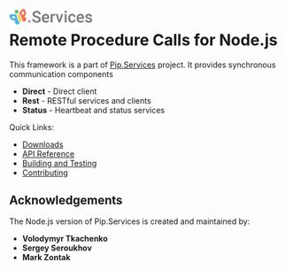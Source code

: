 # <img src="https://github.com/pip-services/pip-services/raw/master/design/Logo.png" alt="Pip.Services Logo" style="max-width:30%"> <br/> Remote Procedure Calls for Node.js

This framework is a part of [Pip.Services](https://github.com/pip-services/pip-services) project.
It provides synchronous communication components 

- **Direct** - Direct client
- **Rest** - RESTful services and clients
- **Status** - Heartbeat and status services

Quick Links:

* [Downloads](https://github.com/pip-services-node/pip-services-rpc-node/blob/master/doc/Downloads.md)
* [API Reference](https://rawgit.com/pip-services-node/pip-services-rpc-node/master/doc/api/index.html)
* [Building and Testing](https://github.com/pip-services/pip-services-rpc-node/blob/master/doc/Development.md)
* [Contributing](https://github.com/pip-services/pip-services-rpc-node/blob/master/doc/Development.md/#contrib)

## Acknowledgements

The Node.js version of Pip.Services is created and maintained by:
- **Volodymyr Tkachenko**
- **Sergey Seroukhov**
- **Mark Zontak**
